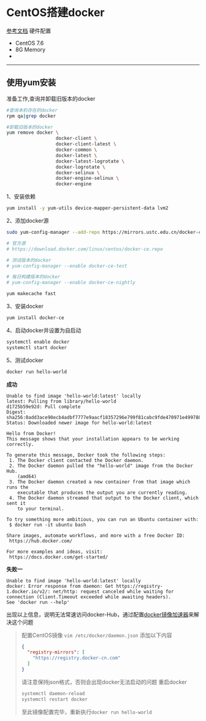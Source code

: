 # CentOS搭建docker

[参考文档](https://yeasy.gitbooks.io/docker_practice/install/centos.html)
硬件配置
 * CentOS 7.6
 * 8G Memory
 * 

---

## 使用yum安装

准备工作,查询并卸载旧版本的docker
``` sh
#查询本机存在的docker
rpm qa|grep docker

#卸载旧版本的docker
yum remove docker \
                  docker-client \
                  docker-client-latest \
                  docker-common \
                  docker-latest \
                  docker-latest-logrotate \
                  docker-logrotate \
                  docker-selinux \
                  docker-engine-selinux \
                  docker-engine
```

1、安装依赖
``` sh
yum install -y yum-utils device-mapper-persistent-data lvm2
```

2、添加docker源
``` sh
sudo yum-config-manager --add-repo https://mirrors.ustc.edu.cn/docker-ce/linux/centos/docker-ce.repo

# 官方源
# https://download.docker.com/linux/centos/docker-ce.repo

# 测试版本的docker
# yum-config-manager --enable docker-ce-test

# 每日构建版本的docker
# yum-config-manager --enable docker-ce-nightly

yum makecache fast
```

3、安装docker
``` sh
yum install docker-ce
```

4、启动docker并设置为自启动
``` sh
systemctl enable docker
systemctl start docker
```

5、测试docker
```sh
docker run hello-world
```

**成功**
```info
Unable to find image 'hello-world:latest' locally
latest: Pulling from library/hello-world
d1725b59e92d: Pull complete
Digest: sha256:0add3ace90ecb4adbf7777e9aacf18357296e799f81cabc9fde470971e499788
Status: Downloaded newer image for hello-world:latest

Hello from Docker!
This message shows that your installation appears to be working correctly.

To generate this message, Docker took the following steps:
 1. The Docker client contacted the Docker daemon.
 2. The Docker daemon pulled the "hello-world" image from the Docker Hub.
    (amd64)
 3. The Docker daemon created a new container from that image which runs the
    executable that produces the output you are currently reading.
 4. The Docker daemon streamed that output to the Docker client, which sent it
    to your terminal.

To try something more ambitious, you can run an Ubuntu container with:
 $ docker run -it ubuntu bash

Share images, automate workflows, and more with a free Docker ID:
 https://hub.docker.com/

For more examples and ideas, visit:
 https://docs.docker.com/get-started/
```

**失败一**
```info
Unable to find image 'hello-world:latest' locally
docker: Error response from daemon: Get https://registry-1.docker.io/v2/: net/http: request canceled while waiting for connection (Client.Timeout exceeded while awaiting headers).
See 'docker run --help'
```
出现以上信息，说明无法常速访问docker-Hub，通过配置[docker镜像加速器](https://yeasy.gitbooks.io/docker_practice/install/mirror.html)来解决这个问题

> 配置CentOS镜像
> ``` vim /etc/docker/daemon.json ```
> 添加以下内容
> ``` json
> {
>   "registry-mirrors": [
>     "https://registry.docker-cn.com"
>   ]
> }
> ```
> 请注意保持json格式，否则会出现docker无法启动的问题
> 重启docker
> ``` sh
> systemctl daemon-reload
> systemctl restart docker
> ```
> 至此镜像配置完毕，重新执行```docker run hello-world```
